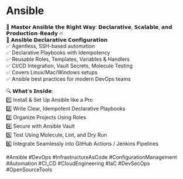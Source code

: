 # Ansible

🚀 𝗠𝗮𝘀𝘁𝗲𝗿 𝗔𝗻𝘀𝗶𝗯𝗹𝗲 𝘁𝗵𝗲 𝗥𝗶𝗴𝗵𝘁 𝗪𝗮𝘆: 𝗗𝗲𝗰𝗹𝗮𝗿𝗮𝘁𝗶𝘃𝗲, 𝗦𝗰𝗮𝗹𝗮𝗯𝗹𝗲, 𝗮𝗻𝗱 𝗣𝗿𝗼𝗱𝘂𝗰𝘁𝗶𝗼𝗻-𝗥𝗲𝗮𝗱𝘆 🔥       
📘 𝗔𝗻𝘀𝗶𝗯𝗹𝗲 𝗗𝗲𝗰𝗹𝗮𝗿𝗮𝘁𝗶𝘃𝗲 𝗖𝗼𝗻𝗳𝗶𝗴𝘂𝗿𝗮𝘁𝗶𝗼𝗻   
✅ Agentless, SSH-based automation   
✅ Declarative Playbooks with Idempotency   
✅ Reusable Roles, Templates, Variables & Handlers   
✅ CI/CD Integration, Vault Secrets, Molecule Testing   
✅ Covers Linux/Mac/Windows setups   
✅ Ansible best practices for modern DevOps teams     

🔍 𝗪𝗵𝗮𝘁’𝘀 𝗜𝗻𝘀𝗶𝗱𝗲:   
1️⃣ Install & Set Up Ansible like a Pro   
2️⃣ Write Clear, Idempotent Declarative Playbooks   
3️⃣ Organize Projects Using Roles   
4️⃣ Secure with Ansible Vault   
5️⃣ Test Using Molecule, Lint, and Dry Run   
6️⃣ Integrate Seamlessly into GitHub Actions / Jenkins Pipelines      

#Ansible   #DevOps   #InfrastructureAsCode   #ConfigurationManagement   #Automation   #CI_CD   #CloudEngineering   #IaC   #DevSecOps   #OpenSourceTools
